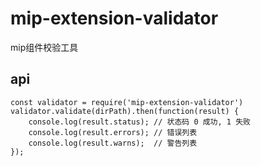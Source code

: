 # mip-extension-validator
mip组件校验工具

## api

```
const validator = require('mip-extension-validator')
validator.validate(dirPath).then(function(result) {
    console.log(result.status); // 状态码 0 成功, 1 失败
    console.log(result.errors); // 错误列表
    console.log(result.warns);  // 警告列表
});
```
